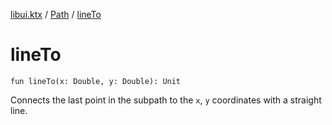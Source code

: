 [libui.ktx](../index.md) / [Path](index.md) / [lineTo](./line-to.md)

# lineTo

`fun lineTo(x: Double, y: Double): Unit`

Connects the last point in the subpath to the `x`, `y` coordinates with a straight line.

